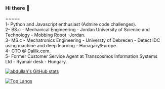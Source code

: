 ### Hi there 👋
=====  
1- Python and Javascript enthusiast (Admire code challenges).  
2- BS.c - Mechanical Engineering - Jordan University of Science and Technology - Mobbing Robot -Jordan.  
3- MS.c - Mechatronics Engineering - Universty of Debrecen - Detect IDC using machine and deep learning - Hunagary/Europe.  
4- CTO @ Dalilk.com.  
5- Former Customer Service Agent at Transcosmos Information Systems Ltd - Ryanair desk - Hungary.  

<!--
**Abdullah-AlSawalmeh/abdullah-alsawalmeh** is a ✨ _special_ ✨ repository because its `README.md` (this file) appears on your GitHub profile.

Here are some ideas to get you started:

- 🔭 I’m currently working on ...
- 🌱 I’m currently learning ...
- 👯 I’m looking to collaborate on ...
- 🤔 I’m looking for help with ...
- 💬 Ask me about ...
- 📫 How to reach me: ...
- 😄 Pronouns: ...
- ⚡ Fun fact: ...
-->

[![abdullah's GitHub stats](https://github-readme-stats.vercel.app/api?username=abdullah-alsawalmeh&show_icons=true&theme=tokyonight)](https://github.com/abdullah-alsawalmeh/github-readme-stats)  

[![Top Langs](https://github-readme-stats.vercel.app/api/top-langs/?username=abdullah-alsawalmeh&show_icons=true&theme=tokyonight)](https://github.com/abdullah-alsawalmeh/github-readme-stats)

